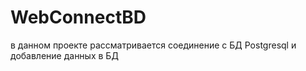 # WebConnectBD
в данном проекте рассматривается соединение с БД Postgresql и добавление данных в БД
